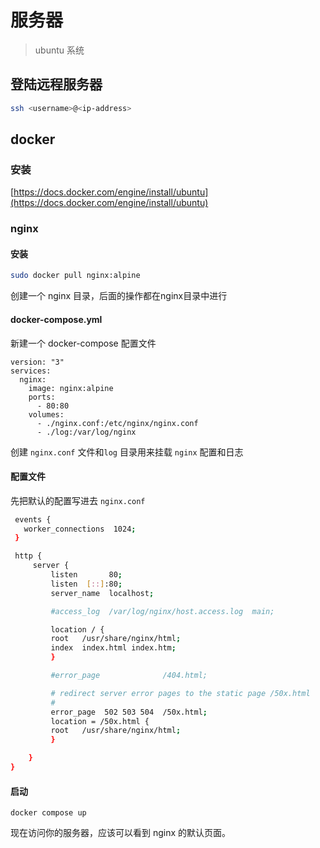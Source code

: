 # 服务器

> ubuntu 系统

## 登陆远程服务器

```sh
ssh <username>@<ip-address>
```

## docker
### 安装
[https://docs.docker.com/engine/install/ubuntu](https://docs.docker.com/engine/install/ubuntu)

### nginx

#### 安装

```sh
sudo docker pull nginx:alpine
```
创建一个 nginx 目录，后面的操作都在nginx目录中进行

#### docker-compose.yml

新建一个 docker-compose 配置文件

```
version: "3"
services:
  nginx:
    image: nginx:alpine
    ports:
      - 80:80
    volumes:
      - ./nginx.conf:/etc/nginx/nginx.conf
      - ./log:/var/log/nginx
```
创建 `nginx.conf` 文件和`log` 目录用来挂载 `nginx` 配置和日志

#### 配置文件
先把默认的配置写进去 `nginx.conf`
```sh
 events {
   worker_connections  1024;
 }

 http {
     server {
         listen       80;
         listen  [::]:80;
         server_name  localhost;

         #access_log  /var/log/nginx/host.access.log  main;

         location / {
         root   /usr/share/nginx/html;
         index  index.html index.htm;
         }

         #error_page              /404.html;

         # redirect server error pages to the static page /50x.html
         #
         error_page  502 503 504  /50x.html;
         location = /50x.html {
         root   /usr/share/nginx/html;
         }

    }
}
```

#### 启动

```
docker compose up
```

现在访问你的服务器，应该可以看到 nginx 的默认页面。

